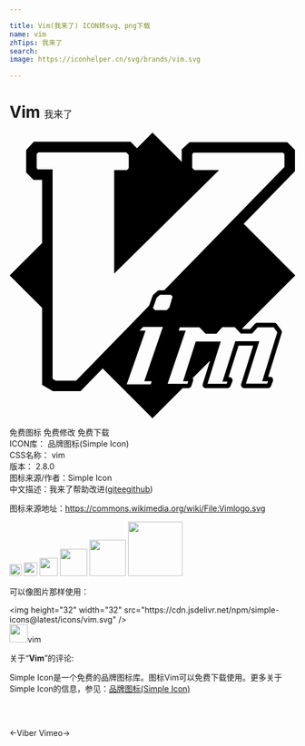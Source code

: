 ```yaml
---

title: Vim(我来了) ICON转svg、png下载
name: vim
zhTips: 我来了
search: 
image: https://iconhelper.cn/svg/brands/vim.svg

---
```


# Vim  <small style="font-size: 60%;font-weight: 100">我来了</small>

<div id="svg" class="svg-wrap">
<svg role="img" viewBox="0 0 24 24" xmlns="http://www.w3.org/2000/svg"><title>Vim icon</title><path d="M24 11.986h-.027l-4.318-4.318 4.303-4.414V1.461l-.649-.648h-8.198l-.66.605v1.045L12.015.027V0L12 .014 11.986 0v.027l-1.29 1.291-.538-.539H2.035l-.638.692v1.885l.616.616h.72v5.31L.027 11.987H0L.014 12 0 12.014h.027l2.706 2.706v6.467l.907.523h2.322l1.857-1.904 4.166 4.166V24l.015-.014.014.014v-.028l2.51-2.509h.485c.111 0 .211-.07.25-.179l.146-.426c.028-.084.012-.172-.037-.239l1.462-1.462-.612 1.962c-.043.141.036.289.177.332.025.008.052.012.078.012h1.824c.106-.001.201-.064.243-.163l.165-.394c.025-.065.024-.138-.004-.203-.027-.065-.08-.116-.146-.142-.029-.012-.062-.019-.097-.02h-.075l.84-2.644h1.232l-1.016 3.221c-.043.141.036.289.176.332.025.008.052.012.079.012h2.002c.11 0 .207-.066.248-.17l.164-.428c.051-.138-.021-.29-.158-.341-.029-.011-.06-.017-.091-.017h-.145l1.131-3.673c.027-.082.012-.173-.039-.24l-.375-.504-.003-.005c-.051-.064-.127-.102-.209-.102h-1.436c-.071 0-.141.03-.19.081l-.4.439h-.624l-.042-.046 4.445-4.445H24L23.986 12l.014-.014zM9.838 21.139l1.579-4.509h-.501l.297-.304h1.659l-1.563 4.555h.623l-.079.258H9.838zm3.695-7.516l.15.151-.269.922-.225.226h-.969l-.181-.181.311-.871.288-.247h.895zM5.59 20.829H3.877l-.262-.15V3.091H2.379l-.1-.1V1.815l.143-.154h7.371l.213.214v1.108l-.142.173H8.785v8.688l8.807-8.688h-2.086l-.175-.188V1.805l.121-.111h7.49l.132.133v1.07L12.979 13.25h-.373c-.015-.001-.028 0-.042.001l-.02.003c-.045.01-.086.03-.119.06l-.343.295-.004.003c-.033.031-.059.069-.073.111l-.296.83-6.119 6.276zm14.768-3.952l.474-.519h1.334l.309.415-1.265 4.107h.493l-.08.209H19.84l1.124-3.564h-2.015l-1.077 3.391h.424l-.073.174h-1.605l1.107-3.548h-2.096l-1.062 3.339h.436l-.072.209H13.27l1.514-4.46H14.198l.091-.271h1.65l.519.537h.906l.491-.554h1.061l.489.535h.953z"/></svg>
</div>
<detail full-name='vim'></detail>

<div class="detail-page">
<p>
<span><span class="badge-success badge">免费图标</span> <span class="badge-success badge">免费修改</span>  <span class="badge-success badge">免费下载</span> </span>
<br/>
<span>
ICON库：
<span class="badge-secondary badge">品牌图标(Simple Icon)</span> 
</span>
<br/>
<span>
CSS名称：
<span class="badge-secondary badge">vim</span> 
</span>

<br/>
<span>
版本：
<span class="badge-secondary badge">2.8.0</span> 
</span>
<br/>
<span>图标来源/作者：<span class="badge-light badge">Simple Icon</span></span> 
<br/>
<span class="zh-detail">中文描述：<span class="badge-primary badge">我来了</span><span class="help-link"><span>帮助改进</span>(<a href="https://gitee.com/liuwave/icon-helper/edit/master/json/brands/vim.json" target="_blank" rel="noopener noreferrer">gitee</a><a href="https://github.com/liuwave/icon-helper/edit/master/json/brands/vim.json" target="_blank" rel="noopener noreferrer">github</a></span>)</span><br/>
</p>
</div><div class="description description alert alert-light"><p>图标来源地址：<a href="https://commons.wikimedia.org/wiki/File:Vimlogo.svg" target="_blank" rel="noopener noreferrer">https://commons.wikimedia.org/wiki/File:Vimlogo.svg</a></p></div>
<div class="alert alert-dark">
<img height="21" width="21" src="https://cdn.jsdelivr.net/npm/simple-icons@latest/icons/vim.svg" />
<img height="24" width="24" src="https://cdn.jsdelivr.net/npm/simple-icons@latest/icons/vim.svg" />
<img height="32" width="32" src="https://cdn.jsdelivr.net/npm/simple-icons@latest/icons/vim.svg" />
<img height="48" width="48" src="https://cdn.jsdelivr.net/npm/simple-icons@latest/icons/vim.svg" />
<img height="64" width="64" src="https://cdn.jsdelivr.net/npm/simple-icons@latest/icons/vim.svg" />
<img height="96" width="96" src="https://cdn.jsdelivr.net/npm/simple-icons@latest/icons/vim.svg" />

</div>
<div>
  <p>可以像图片那样使用：    
  </p>
  <div class="alert alert-primary" style="font-size: 14px">
    &lt;img height="32" width="32" src="https://cdn.jsdelivr.net/npm/simple-icons@latest/icons/vim.svg" /&gt;
    <copy-btn content='<img height="32" width="32" src="https://cdn.jsdelivr.net/npm/simple-icons@latest/icons/vim.svg" />'></copy-btn>
  </div>
  <div class="alert alert-secondary">
    <img height="32" width="32" src="https://cdn.jsdelivr.net/npm/simple-icons@latest/icons/vim.svg" />vim
    <copy-btn content="vim" btn-title="复制图标名称"></copy-btn>
  </div>
</div>
<div class="icon-detail__container">
<p>关于“<b>Vim</b>”的评论:</p>
</div>
<Vssue title="关于“Vim”的评论" />
<div><p>Simple Icon是一个免费的品牌图标库。图标Vim可以免费下载使用。更多关于  Simple Icon的信息，参见：<a target="_blank" href="https://iconhelper.cn/brands.html">品牌图标(Simple Icon)</a>
</p></div>


<div style="padding:2rem 0 " class="page-nav"><p class="inner"><span class="prev">←<router-link to="/icon/viber.html">Viber</router-link></span> <span class="next"><router-link to="/icon/vimeo.html">Vimeo</router-link>→</span></p></div>
